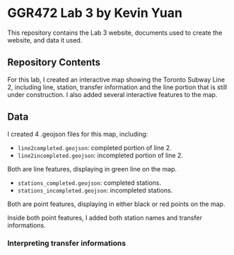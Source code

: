 # GGR472 Lab 3 by Kevin Yuan

This repository contains the Lab 3 website, documents used to create the website, and data it used. 

## Repository Contents
For this lab, I created an interactive map showing the Toronto Subway Line 2, including line, station, transfer information and the line portion that is still under construction. I also added several interactive features to the map. 

## Data
I created 4 .geojson files for this map, including:

- `line2completed.geojson`: completed portion of line 2.
- `line2incompleted.geojson`: incompleted portion of line 2.

Both are line features, displaying in green line on the map.

- `stations_completed.geojson`: completed stations.
- `stations_incompleted.geojson`: incompleted stations.

Both are point features, displaying in either black or red points on the map.



Inside both point features, I added both station names and transfer informations.

### Interpreting transfer informations

